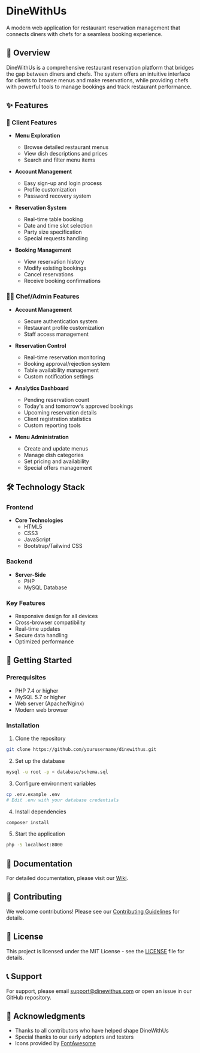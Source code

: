 # DineWithUs

A modern web application for restaurant reservation management that connects diners with chefs for a seamless booking experience.

## 🌟 Overview

DineWithUs is a comprehensive restaurant reservation platform that bridges the gap between diners and chefs. The system offers an intuitive interface for clients to browse menus and make reservations, while providing chefs with powerful tools to manage bookings and track restaurant performance.

## ✨ Features

### 👤 Client Features

- **Menu Exploration**
  - Browse detailed restaurant menus
  - View dish descriptions and prices
  - Search and filter menu items

- **Account Management**
  - Easy sign-up and login process
  - Profile customization
  - Password recovery system

- **Reservation System**
  - Real-time table booking
  - Date and time slot selection
  - Party size specification
  - Special requests handling

- **Booking Management**
  - View reservation history
  - Modify existing bookings
  - Cancel reservations
  - Receive booking confirmations

### 👨‍🍳 Chef/Admin Features

- **Account Management**
  - Secure authentication system
  - Restaurant profile customization
  - Staff access management

- **Reservation Control**
  - Real-time reservation monitoring
  - Booking approval/rejection system
  - Table availability management
  - Custom notification settings

- **Analytics Dashboard**
  - Pending reservation count
  - Today's and tomorrow's approved bookings
  - Upcoming reservation details
  - Client registration statistics
  - Custom reporting tools

- **Menu Administration**
  - Create and update menus
  - Manage dish categories
  - Set pricing and availability
  - Special offers management

## 🛠️ Technology Stack

### Frontend
- **Core Technologies**
  - HTML5
  - CSS3
  - JavaScript
  - Bootstrap/Tailwind CSS

### Backend
- **Server-Side**
  - PHP
  - MySQL Database

### Key Features
- Responsive design for all devices
- Cross-browser compatibility
- Real-time updates
- Secure data handling
- Optimized performance

## 🚀 Getting Started

### Prerequisites
- PHP 7.4 or higher
- MySQL 5.7 or higher
- Web server (Apache/Nginx)
- Modern web browser

### Installation

1. Clone the repository
```bash
git clone https://github.com/yourusername/dinewithus.git
```

2. Set up the database
```bash
mysql -u root -p < database/schema.sql
```

3. Configure environment variables
```bash
cp .env.example .env
# Edit .env with your database credentials
```

4. Install dependencies
```bash
composer install
```

5. Start the application
```bash
php -S localhost:8000
```

## 📝 Documentation

For detailed documentation, please visit our [Wiki](link-to-wiki).

## 🤝 Contributing

We welcome contributions! Please see our [Contributing Guidelines](link-to-contributing) for details.

## 📄 License

This project is licensed under the MIT License - see the [LICENSE](LICENSE) file for details.

## 📞 Support

For support, please email support@dinewithus.com or open an issue in our GitHub repository.

## 🙏 Acknowledgments

- Thanks to all contributors who have helped shape DineWithUs
- Special thanks to our early adopters and testers
- Icons provided by [FontAwesome](https://fontawesome.com)
